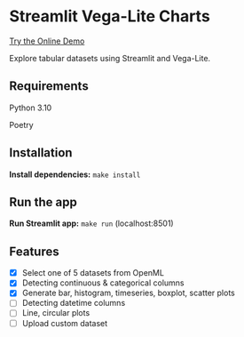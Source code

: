 # Streamlit Vega-Lite Charts

[Try the Online Demo](https://fdebrain-streamlit-vega-lite-charts-app-yjdqk5.streamlitapp.com/)

Explore tabular datasets using Streamlit and Vega-Lite.

## Requirements

Python 3.10

Poetry

## Installation

**Install dependencies:** `make install`

## Run the app

**Run Streamlit app:** `make run` (localhost:8501)

## Features

- [x] Select one of 5 datasets from OpenML
- [x] Detecting continuous & categorical columns
- [x] Generate bar, histogram, timeseries, boxplot, scatter plots
- [ ] Detecting datetime columns
- [ ] Line, circular plots
- [ ] Upload custom dataset 
